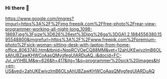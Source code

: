 ### Hi there 👋

https://www.google.com/imgres?imgurl=https%3A%2F%2Fimg.freepik.com%2Ffree-photo%2Frear-view-programmer-working-all-night-long_1098-18697.jpg%3Fsize%3D626%26ext%3Djpg%26ga%3DGA1.2.1884556380.1595548800&imgrefurl=https%3A%2F%2Fwww.freepik.com%2Fpremium-photo%2Fsick-woman-sitting-desk-with-laptop-from-home-office_8063740.htm&tbnid=NqpRCVOeCQ88MM&vet=12ahUKEwivzImB6OLsAhUBZawKHWCoAasQMygfegUIARDuAQ..i&docid=FC-Jyj_qYiHBLM&w=626&h=417&itg=1&q=programmer%20sick%20images&hl=en-US&ved=2ahUKEwivzImB6OLsAhUBZawKHWCoAasQMygfegUIARDuAQ


<!--
**IBrandonI/IBrandonI** is a ✨ _special_ ✨ repository because its `README.md` (this file) appears on your GitHub profile.

Here are some ideas to get you started:

- 🔭 I’m currently working on ...
- 🌱 I’m currently learning ...
- 👯 I’m looking to collaborate on ...
- 🤔 I’m looking for help with ...
- 💬 Ask me about ...
- 📫 How to reach me: ...
- 😄 Pronouns: ...
- ⚡ Fun fact: ...
-->

